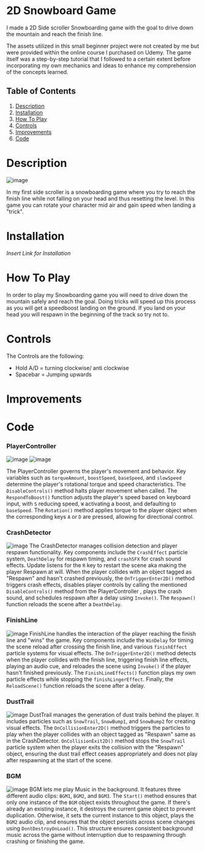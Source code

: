 # 2D Snowboard Game

I made a 2D Side scroller Snowboarding game with the goal to drive down the mountain and reach the finish line. 

The assets utilized in this small beginner project were not created by me but were provided within the online course I purchased on Udemy. The game itself was a step-by-step tutorial that I followed to a certain extent before incorporating my own mechanics and ideas to enhance my comprehension of the concepts learned.

## Table of Contents

1. [Description](#description)
2. [Installation](#installation)
3. [How To Play](#how-to-play)
4. [Controls](#controls)
5. [Improvements](#improvements)
6. [Code](#Code)

# Description

![image](https://github.com/D0ctro/Portfolio/assets/100345820/5387f1a9-2942-442d-90d8-13d8838c67d7)

In my first side scroller is a snowboarding game where you try to reach the finish line while not falling on your head and thus resetting the level. 
In this game you can rotate your character mid air and gain speed when landing a "trick". 

# Installation

*Insert Link for Installation*

# How To Play

In order to play my Snowboarding game you will need to drive down the mountain safely and reach the goal. 
Doing tricks will speed up this process as you will get a speedboost landing on the ground. 
If you land on your head you will respawn in the beginning of the track so try not to. 

# Controls

The Controls are the following:

- Hold A/D = turning clockwise/ anti clockwise
- Spacebar = Jumping upwards

# Improvements



# Code

### PlayerController

![image](https://github.com/D0ctro/Portfolio/assets/100345820/5b7e6562-632f-4f6b-8239-9fa78474614b)
![image](https://github.com/D0ctro/Portfolio/assets/100345820/35cd69ed-f300-4505-8762-18a75f3be739)

The PlayerController governs the player's movement and behavior. Key variables such as `torqueAmount`, `boostSpeed`, `baseSpeed`, and `slowSpeed` determine the player's rotational torque and speed characteristics. The `DisableControls()` method halts player movement when called. The `RespondToBoost()` function adjusts the player's speed based on keyboard input, with `S` reducing speed, `W` activating a boost, and defaulting to `baseSpeed`. The `Rotation()` method applies torque to the player object when the corresponding keys `A` or `D` are pressed, allowing for directional control.

### CrashDetector

![image](https://github.com/D0ctro/Portfolio/assets/100345820/ebfc4d8f-4220-4563-b6c6-2046cf7badec)
The CrashDetector manages collision detection and player respawn functionality. Key components include the `CrashEffect` particle system, `DeathDelay` for respawn timing, and `crashSFX` for crash sound effects. Update listens for the `R` key to restart the scene aka making the player Respawn at will. When the player collides with an object tagged as "Respawn" and hasn't crashed previously, the `OnTriggerEnter2D()` method triggers crash effects, disables player controls by calling the mentioned `DisableControls()` method from the PlayerController , plays the crash sound, and schedules respawn after a delay using `Invoke()`. The `Respawn()` function reloads the scene after a `DeathDelay`.

### FinishLine

![image](https://github.com/D0ctro/Portfolio/assets/100345820/4950ce6c-6691-4e0b-91d4-8d68a4098756)
FinishLine handles the interaction of the player reaching the finish line and "wins" the game. Key components include the `WinDelay` for timing the scene reload after crossing the finish line, and various `finishEffect` particle systems for visual effects. The `OnTriggerEnter2D()` method detects when the player collides with the finish line, triggering finish line effects, playing an audio cue, and reloades the scene using `Invoke()` if the player hasn't finished previously. The `FinishLineEffects()` function plays my own particle effects while stopping the `finishLingerEffect`. Finally, the `ReloadScene()` function reloads the scene after a delay.

### DustTrail

![image](https://github.com/D0ctro/Portfolio/assets/100345820/a48a15bb-64da-4cf3-9704-64ba40ee15b3)
DustTrail manages the generation of dust trails behind the player. It includes particles such as `SnowTrail`, `SnowBump1`, and `SnowBump2` for creating visual effects. The `OnCollisionEnter2D()` method triggers the particles to play when the player collides with an object tagged as "Respawn" same as in the CrashDetector. `OnCollisionExit2D()` method stops the `SnowTrail` particle system when the player exits the collision with the "Respawn" object, ensuring the dust trail effect ceases appropriately and does not play after respawning at the start of the scene.

### BGM

![image](https://github.com/D0ctro/Portfolio/assets/100345820/fcec0e2e-e04b-49ba-9f9d-50e1261d79e7)
BGM lets me play Music in the background. It features three different audio clips: `BGM1`, `BGM2`, and `BGM3`. The `Start()` method ensures that only one instance of the `BGM` object exists throughout the game. If there's already an existing instance, it destroys the current game object to prevent duplication. Otherwise, it sets the current instance to this object, plays the `BGM2` audio clip, and ensures that the object persists across scene changes using `DontDestroyOnLoad()`. This structure ensures consistent background music across the game without interruption due to respawning through crashing or finishing the game.
